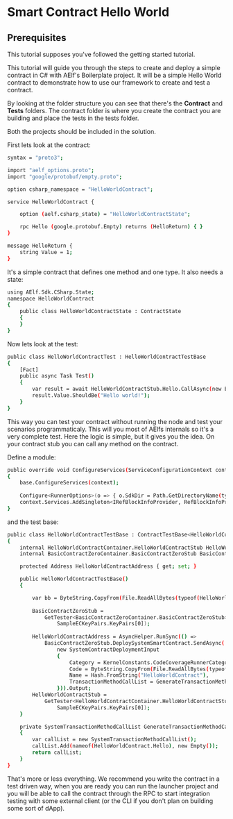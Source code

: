 # Smart Contract Hello World

## Prerequisites

This tutorial supposes you've followed the getting started tutorial.

This tutorial will guide you through the steps to create and deploy a simple contract in C# with AElf's Boilerplate project. It will be a simple Hello World contract to demonstrate how to use our framework to create and test a contract. 

By looking at the folder structure you can see that there's the **Contract** and **Tests** folders. The contract folder is where you create the contract you are building and place the tests in the tests folder.

Both the projects should be included in the solution.

First lets look at the contract:

```bash
syntax = "proto3";

import "aelf_options.proto";
import "google/protobuf/empty.proto";

option csharp_namespace = "HelloWorldContract";

service HelloWorldContract {

    option (aelf.csharp_state) = "HelloWorldContractState";

    rpc Hello (google.protobuf.Empty) returns (HelloReturn) { }
}

message HelloReturn {
    string Value = 1;
}
```

It's a simple contract that defines one method and one type. It also needs a state:

```bash
using AElf.Sdk.CSharp.State;
namespace HelloWorldContract
{
    public class HelloWorldContractState : ContractState
    {
    }
}
```

Now lets look at the test:

```bash
public class HelloWorldContractTest : HelloWorldContractTestBase
{
    [Fact]
    public async Task Test()
    {
        var result = await HelloWorldContractStub.Hello.CallAsync(new Empty());
        result.Value.ShouldBe("Hello world!");
    }
}
```

This way you can test your contract without running the node and test your scenarios programmaticaly. This will you most of AElfs internals so it's a very complete test. 
Here the logic is simple, but it gives you the idea. On your contract stub you can call any method on the contract.

Define a module:

```bash 
public override void ConfigureServices(ServiceConfigurationContext context)
{
    base.ConfigureServices(context);
                
    Configure<RunnerOptions>(o => { o.SdkDir = Path.GetDirectoryName(typeof(HelloWorldContractTestModule).Assembly.Location); });
    context.Services.AddSingleton<IRefBlockInfoProvider, RefBlockInfoProvider>();
}
```

and the test base: 

```bash 
public class HelloWorldContractTestBase : ContractTestBase<HelloWorldContractTestModule>
{
    internal HelloWorldContractContainer.HelloWorldContractStub HelloWorldContractStub { get; set; }
    internal BasicContractZeroContainer.BasicContractZeroStub BasicContractZeroStub { get; set; }

    protected Address HelloWorldContractAddress { get; set; }

    public HelloWorldContractTestBase()
    {

        var bb = ByteString.CopyFrom(File.ReadAllBytes(typeof(HelloWorldContract).Assembly.Location));
        
        BasicContractZeroStub =
            GetTester<BasicContractZeroContainer.BasicContractZeroStub>(ContractZeroAddress,
                SampleECKeyPairs.KeyPairs[0]);
        
        HelloWorldContractAddress = AsyncHelper.RunSync(() =>
            BasicContractZeroStub.DeploySystemSmartContract.SendAsync(
                new SystemContractDeploymentInput
                {
                    Category = KernelConstants.CodeCoverageRunnerCategory,
                    Code = ByteString.CopyFrom(File.ReadAllBytes(typeof(HelloWorldContract).Assembly.Location)),
                    Name = Hash.FromString("HelloWorldContract"),
                    TransactionMethodCallList = GenerateTransactionMethodCallList()
                })).Output;
        HelloWorldContractStub =
            GetTester<HelloWorldContractContainer.HelloWorldContractStub>(HelloWorldContractAddress,
                SampleECKeyPairs.KeyPairs[0]);
    }

    private SystemTransactionMethodCallList GenerateTransactionMethodCallList()
    {
        var callList = new SystemTransactionMethodCallList();
        callList.Add(nameof(HelloWorldContract.Hello), new Empty());
        return callList;
    }
}
```

That's more or less everything. We recommend you write the contract in a test driven way, when you are ready you can run the launcher project and you will be able to call the contract through the RPC to start integration testing with some external client (or the CLI if you don't plan on building some sort of dApp).